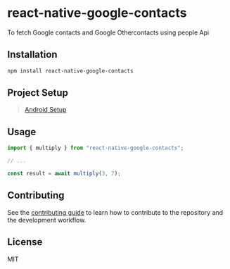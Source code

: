 # react-native-google-contacts

To fetch Google contacts and Google Othercontacts using people Api 


## Installation
```sh
npm install react-native-google-contacts
```
## Project Setup

 > [Android Setup](AndroidGuide.md)

## Usage

```js
import { multiply } from "react-native-google-contacts";

// ...

const result = await multiply(3, 7);
```

## Contributing

See the [contributing guide](CONTRIBUTING.md) to learn how to contribute to the repository and the development workflow.

## License

MIT
